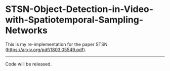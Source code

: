 # STSN-Object-Detection-in-Video-with-Spatiotemporal-Sampling-Networks
This is my re-implementation for the paper STSN (https://arxiv.org/pdf/1803.05549.pdf).

***

Code will be released.
